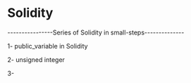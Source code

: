 # Solidity
----------------Series of Solidity in small-steps--------------

1- public_variable in Solidity


2-  unsigned integer 

3-



